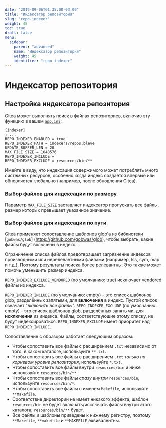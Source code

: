 ```yaml
---
date: "2019-09-06T01:35:00-03:00"
title: "Индексатор репозитория"
slug: "repo-indexer"
weight: 45
toc: true
draft: false
menu:
  sidebar:
    parent: "advanced"
    name: "Индексатор репозитория"
    weight: 45
    identifier: "repo-indexer"
---
```


# Индексатор репозитория

## Настройка индексатора репозитория

Gitea может выполнять поиск в файлах репозиториев, включив эту функцию в вашем [`app.ini`](https://docs.gitea.io/ru-ru/config-cheat-sheet/):

```
[indexer]
; ...
REPO_INDEXER_ENABLED = true
REPO_INDEXER_PATH = indexers/repos.bleve
UPDATE_BUFFER_LEN = 20
MAX_FILE_SIZE = 1048576
REPO_INDEXER_INCLUDE =
REPO_INDEXER_EXCLUDE = resources/bin/**
```

Имейте в виду, что индексация содержимого может потреблять много системных ресурсов, особенно когда индекс создаётся впервые или обновляется глобально (например, после обновления Gitea).

### Выбор файлов для индексации по размеру

Параметр `MAX_FILE_SIZE` заставляет индексатор пропускать все файлы, размер которых превышает указанное значение.

### Выбор файлов для индексации по пути

Gitea применяет сопоставление шаблонов glob'а из библиотеки [`gobwas/glob`] (https://github.com/gobwas/glob), чтобы выбрать, какие файлы будут включены в индекс.

Ограничение списка файлов предотвращает загрязнение индексов производными или нерелевантными файлами (например, lss, sym, map и т.д.), Поэтому результаты поиска более релевантны. Это также может помочь уменьшить размер индекса.

`REPO_INDEXER_EXCLUDE_VENDORED` (по умолчанию: true) исключает vendored файлы из индекса.

`REPO_INDEXER_INCLUDE` (по умолчанию: empty) - это список шаблонов glob, разделённых запятыми, для **включения** в индекс. Пустой список означает "_включить все файлы_".
`REPO_INDEXER_EXCLUDE` (по умолчанию: empty) - это список шаблонов glob, разделённых запятыми, для **исключения** из индекса. Файлы, соответствующие этому списку, не будут индексироваться. `REPO_INDEXER_EXCLUDE` имеет приоритет над `REPO_INDEXER_INCLUDE`.

Сопоставление с образцом работает следующим образом:

* Чтобы сопоставить все файлы с расширением `.txt` независимо от того, в каком каталоге, используйте `**.txt`.
* Чтобы сопоставить все файлы с расширением `.txt`  _только на корневом уровне репозитория_, используйте `*.txt`.
* Чтобы сопоставить все файлы внутри `resources/bin` и ниже используйте `resources/bin/**`.
* Чтобы сопоставить все файлы _сразу внутри_ `resources/bin`, используйте `resources/bin/*`.
* Чтобы сопоставить все файлы с именем `Makefile`, используйте `**Makefile`.
* Соответствие директории не имеет никакого эффекта; шаблон `resources/bin` не будет включать/исключать файлы внутри этого каталога; `resources/bin/**` будет.
* Все файлы и шаблоны приведены к нижнему регистру, поэтому `**Makefile`, `**makefile` и `**MAKEFILE` эквивалентны.


